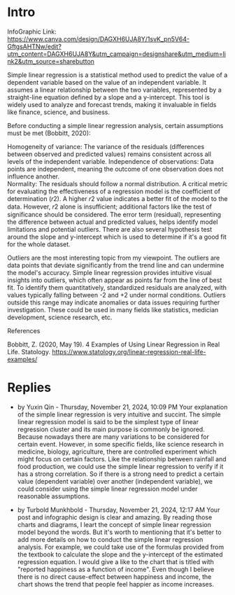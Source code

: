 # Intro
InfoGraphic Link: https://www.canva.com/design/DAGXH6UJA8Y/1svK_pn5V64-GftgsAHTNw/edit?utm_content=DAGXH6UJA8Y&utm_campaign=designshare&utm_medium=link2&utm_source=sharebutton

Simple linear regression is a statistical method used to predict the value of a dependent variable based on the value of an independent variable. It assumes a linear relationship between the two variables, represented by a straight-line equation defined by a slope and a y-intercept. This tool is widely used to analyze and forecast trends, making it invaluable in fields like finance, science, and business.

Before conducting a simple linear regression analysis, certain assumptions must be met (Bobbitt, 2020):

Homogeneity of variance: The variance of the residuals (differences between observed and predicted values) remains consistent across all levels of the independent variable.
Independence of observations: Data points are independent, meaning the outcome of one observation does not influence another.\
Normality: The residuals should follow a normal distribution.
A critical metric for evaluating the effectiveness of a regression model is the coefficient of determination (𝑟2). A higher 𝑟2 value indicates a better fit of the model to the data. However, 𝑟2 alone is insufficient; additional factors like the test of significance should be considered. The error term (residual), representing the difference between actual and predicted values, helps identify model limitations and potential outliers. There are also several hypothesis test around the slope and y-intercept which is used to determine if it's a good fit for the whole dataset.

Outliers are the most interesting topic from my viewpoint. The outliers are data points that deviate significantly from the trend line and can undermine the model's accuracy. Simple linear regression provides intuitive visual insights into outliers, which often appear as points far from the line of best fit. To identify them quantitatively, standardized residuals are analyzed, with values typically falling between -2 and +2 under normal conditions. Outliers outside this range may indicate anomalies or data issues requiring further investigation. These could be used in many fields like statistics, medician development, science research, etc.

References

Bobbitt, Z. (2020, May 19). 4 Examples of Using Linear Regression in Real Life. Statology. https://www.statology.org/linear-regression-real-life-examples/

# Replies
* by Yuxin Qin - Thursday, November 21, 2024, 10:09 PM
Your explanation of the simple linear regression is very intuitive and succint. The simple linear regression model is said to be the simplest type of linear regression cluster and its main purpose is commonly be ignored. Because nowadays there are many variations to be considered for certain event. However, in some specific fields, like science research in medicine, biology, agriculture, there are controlled experiment which might focus on certain factors. Like the relationship between rainfall and food production, we could use the simple linear regression to verify if it has a strong correlation. So if there is a strong need to predict a certain value (dependent variable) over another (independent variable), we could consider using the simple linear regression model under reasonable assumptions.

* by Turbold Munkhbold - Thursday, November 21, 2024, 12:17 AM
Your post and infographic design is clear and amazing. By reading those charts and diagrams, I leart the concept of simple linear regression model beyond the words. But it's worth to mentioning that it's better to add more details on how to conduct the simple linear regression analysis. For example, we could take use of the formulas provided from the textbook to calculate the slope and the y-intercept of the estimated regression equation. I would give a like to the chart that is titled with "reported happiness as a function of income". Even though I believe there is no direct cause-effect between happiness and income, the chart shows the trend that people feel happier as income increases.